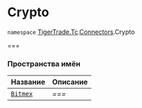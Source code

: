 # Crypto

`namespace` [TigerTrade.Tc](../../).[Connectors](../).Crypto

\===

### Пространства имён

| Название            | Описание |
| ------------------- | -------- |
| [`Bitmex`](bitmex/) | _===_    |
